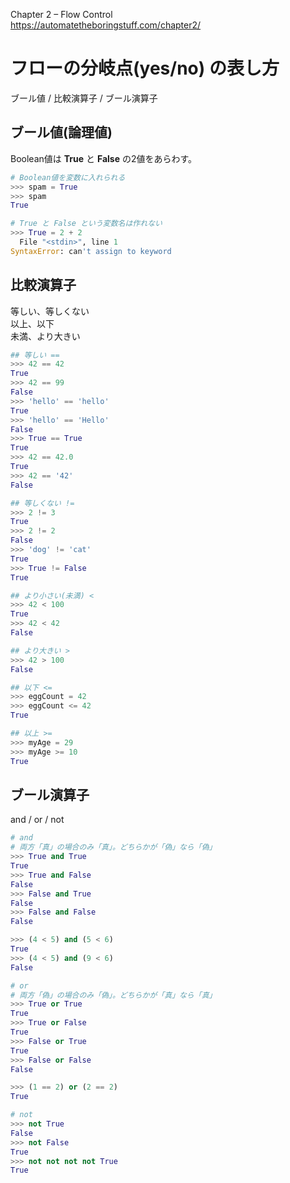 Chapter 2 – Flow Control  
https://automatetheboringstuff.com/chapter2/

# フローの分岐点(yes/no) の表し方
ブール値 / 比較演算子 / ブール演算子

## ブール値(論理値)
Boolean値は **True** と **False** の2値をあらわす。

```python
# Boolean値を変数に入れられる
>>> spam = True
>>> spam
True

# True と False という変数名は作れない
>>> True = 2 + 2
  File "<stdin>", line 1
SyntaxError: can't assign to keyword
```

## 比較演算子
等しい、等しくない  
以上、以下  
未満、より大きい

```python
## 等しい ==
>>> 42 == 42
True
>>> 42 == 99
False
>>> 'hello' == 'hello'
True
>>> 'hello' == 'Hello'
False
>>> True == True
True
>>> 42 == 42.0
True
>>> 42 == '42'
False

## 等しくない !=
>>> 2 != 3
True
>>> 2 != 2
False
>>> 'dog' != 'cat'
True
>>> True != False
True

## より小さい(未満) <
>>> 42 < 100
True
>>> 42 < 42
False

## より大きい >
>>> 42 > 100
False

## 以下 <=
>>> eggCount = 42
>>> eggCount <= 42
True

## 以上 >=
>>> myAge = 29
>>> myAge >= 10
True
```

## ブール演算子
and / or / not

```python
# and
# 両方「真」の場合のみ「真」。どちらかが「偽」なら「偽」
>>> True and True
True
>>> True and False
False
>>> False and True
False
>>> False and False
False

>>> (4 < 5) and (5 < 6)
True
>>> (4 < 5) and (9 < 6)
False

# or
# 両方「偽」の場合のみ「偽」。どちらかが「真」なら「真」
>>> True or True
True
>>> True or False
True
>>> False or True
True
>>> False or False
False

>>> (1 == 2) or (2 == 2)
True

# not
>>> not True
False
>>> not False
True
>>> not not not not True
True
```
